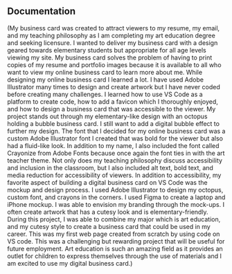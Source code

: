 ## Documentation

(My business card was created to attract viewers to my resume, my email, and my teaching philosophy as I am completing my art education degree and seeking licensure. I wanted to deliver my business card with a design geared towards elementary students but appropriate for all age levels viewing my site. My business card solves the problem of having to print copies of my resume and portfolio images because it is available to all who want to view my online business card to learn more about me. While designing my online business card I learned a lot. I have used Adobe Illustrator many times to design and create artwork but I have never coded before creating many challenges. I learned how to use VS Code as a platform to create code, how to add a favicon which I thoroughly enjoyed, and how to design a business card that was accessible to the viewer. My project stands out through my elementary-like design with an octopus holding a bubble business card. I still want to add a digital bubble effect to further my design. The font that I decided for my online business card was a custom Adobe Illustrator font I created that was bold for the viewer but also had a fluid-like look. In addition to my name, I also included the font called Crayonize from Adobe Fonts because once again the font ties in with the art teacher theme. 
Not only does my teaching philosophy discuss accessibility and inclusion in the classroom, but I also included alt text, bold text, and media reduction for accessibility of viewers. In addition to accessibility, my favorite aspect of building a digital business card on VS Code was the mockup and design process. I used Adobe Illustrator to design my octopus, custom font, and crayons in the corners. I used Figma to create a laptop and iPhone mockup. I was able to envision my branding through the mock-ups. I often create artwork that has a cutesy look and is elementary-friendly. During this project, I was able to combine my major which is art education, and my cutesy style to create a business card that could be used in my career. This was my first web page created from scratch by using code on VS code. This was a challenging but rewarding project that will be useful for future employment. Art education is such an amazing field as it provides an outlet for children to express themselves through the use of materials and I am excited to use my digital business card.)